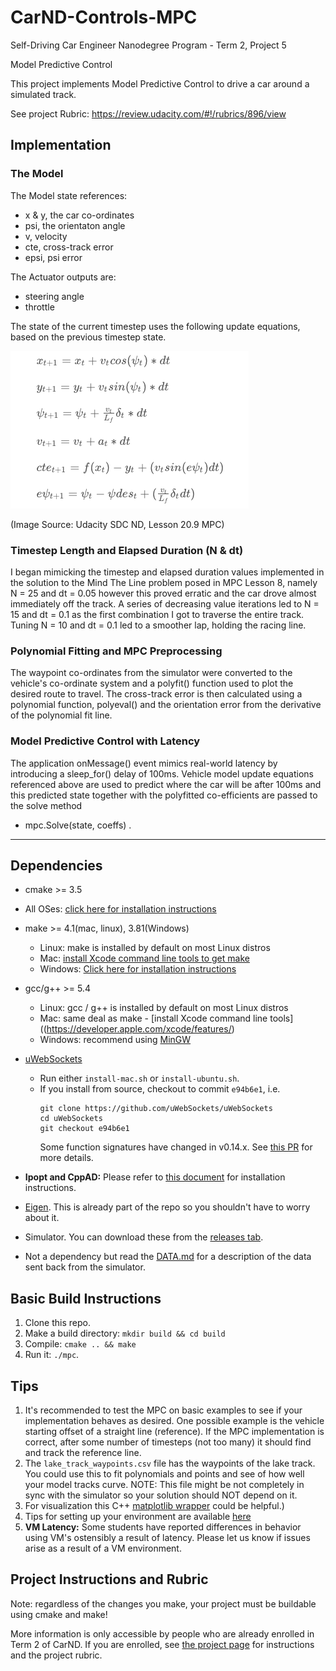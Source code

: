 # CarND-Controls-MPC
Self-Driving Car Engineer Nanodegree Program - Term 2, Project 5

Model Predictive Control

This project implements Model Predictive Control to drive a car around a simulated track. 

See project Rubric: https://review.udacity.com/#!/rubrics/896/view

## Implementation

### The Model

The Model state references:
* x & y, the car co-ordinates
* psi, the orientaton angle
* v, velocity
* cte, cross-track error
* epsi, psi error

The Actuator outputs are:
* steering angle
* throttle

The state of the current timestep uses the following update equations, based on the previous timestep state.

![vehicle model update equations](./vehicle-model-update-equations.png)

(Image Source: Udacity SDC ND, Lesson 20.9 MPC)

### Timestep Length and Elapsed Duration (N & dt)

I began mimicking the timestep and elapsed duration values implemented in the solution to the Mind The Line
problem posed in MPC Lesson 8, namely N = 25 and dt = 0.05 however this proved erratic and the car drove 
almost immediately off the track. A series of decreasing value iterations led to N = 15 and dt = 0.1 as the 
first combination I got to traverse the entire track. Tuning N = 10 and dt = 0.1 led to a smoother 
lap, holding the racing line. 

### Polynomial Fitting and MPC Preprocessing

The waypoint co-ordinates from the simulator were converted to the vehicle's co-ordinate system and a polyfit()
function used to plot the desired route to travel. The cross-track error is then calculated using a polynomial function, polyeval() and the orientation error from the derivative of the polynomial fit line. 


### Model Predictive Control with Latency

The application onMessage() event mimics real-world latency by introducing a sleep_for() delay of 100ms.
Vehicle model update equations referenced above are used to predict where the car will be after 100ms and this
predicted state together with the polyfitted co-efficients are passed to the solve method 
- mpc.Solve(state, coeffs) .


---

## Dependencies

* cmake >= 3.5
 * All OSes: [click here for installation instructions](https://cmake.org/install/)
* make >= 4.1(mac, linux), 3.81(Windows)
  * Linux: make is installed by default on most Linux distros
  * Mac: [install Xcode command line tools to get make](https://developer.apple.com/xcode/features/)
  * Windows: [Click here for installation instructions](http://gnuwin32.sourceforge.net/packages/make.htm)
* gcc/g++ >= 5.4
  * Linux: gcc / g++ is installed by default on most Linux distros
  * Mac: same deal as make - [install Xcode command line tools]((https://developer.apple.com/xcode/features/)
  * Windows: recommend using [MinGW](http://www.mingw.org/)
* [uWebSockets](https://github.com/uWebSockets/uWebSockets)
  * Run either `install-mac.sh` or `install-ubuntu.sh`.
  * If you install from source, checkout to commit `e94b6e1`, i.e.
    ```
    git clone https://github.com/uWebSockets/uWebSockets
    cd uWebSockets
    git checkout e94b6e1
    ```
    Some function signatures have changed in v0.14.x. See [this PR](https://github.com/udacity/CarND-MPC-Project/pull/3) for more details.

* **Ipopt and CppAD:** Please refer to [this document](https://github.com/udacity/CarND-MPC-Project/blob/master/install_Ipopt_CppAD.md) for installation instructions.
* [Eigen](http://eigen.tuxfamily.org/index.php?title=Main_Page). This is already part of the repo so you shouldn't have to worry about it.
* Simulator. You can download these from the [releases tab](https://github.com/udacity/self-driving-car-sim/releases).
* Not a dependency but read the [DATA.md](./DATA.md) for a description of the data sent back from the simulator.


## Basic Build Instructions

1. Clone this repo.
2. Make a build directory: `mkdir build && cd build`
3. Compile: `cmake .. && make`
4. Run it: `./mpc`.

## Tips

1. It's recommended to test the MPC on basic examples to see if your implementation behaves as desired. One possible example
is the vehicle starting offset of a straight line (reference). If the MPC implementation is correct, after some number of timesteps
(not too many) it should find and track the reference line.
2. The `lake_track_waypoints.csv` file has the waypoints of the lake track. You could use this to fit polynomials and points and see of how well your model tracks curve. NOTE: This file might be not completely in sync with the simulator so your solution should NOT depend on it.
3. For visualization this C++ [matplotlib wrapper](https://github.com/lava/matplotlib-cpp) could be helpful.)
4.  Tips for setting up your environment are available [here](https://classroom.udacity.com/nanodegrees/nd013/parts/40f38239-66b6-46ec-ae68-03afd8a601c8/modules/0949fca6-b379-42af-a919-ee50aa304e6a/lessons/f758c44c-5e40-4e01-93b5-1a82aa4e044f/concepts/23d376c7-0195-4276-bdf0-e02f1f3c665d)
5. **VM Latency:** Some students have reported differences in behavior using VM's ostensibly a result of latency.  Please let us know if issues arise as a result of a VM environment.



## Project Instructions and Rubric

Note: regardless of the changes you make, your project must be buildable using
cmake and make!

More information is only accessible by people who are already enrolled in Term 2
of CarND. If you are enrolled, see [the project page](https://classroom.udacity.com/nanodegrees/nd013/parts/40f38239-66b6-46ec-ae68-03afd8a601c8/modules/f1820894-8322-4bb3-81aa-b26b3c6dcbaf/lessons/b1ff3be0-c904-438e-aad3-2b5379f0e0c3/concepts/1a2255a0-e23c-44cf-8d41-39b8a3c8264a)
for instructions and the project rubric.
